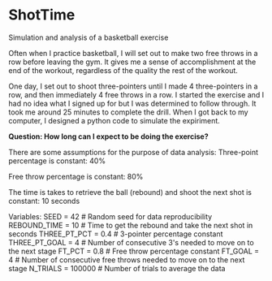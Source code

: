 # ShotTime
Simulation and analysis of a basketball exercise

Often when I practice basketball, I will set out to make two free throws in a row before leaving the gym. It gives me a sense of accomplishment at the end of the workout, regardless of the quality the rest of the workout.

One day, I set out to shoot three-pointers until I made 4 three-pointers in a row, and then immediately 4 free throws in a row. I started the exercise and I had no idea what I signed up for but I was determined to follow through. It took me around 25 minutes to complete the drill. When I got back to my computer, I designed a python code to simulate the expiriment.

**Question: How long can I expect to be doing the exercise?**

There are some assumptions for the purpose of data analysis:
Three-point percentage is constant: 40%

Free throw percentage is constant: 80%

The time is takes to retrieve the ball (rebound) and shoot the next shot is constant: 10 seconds

Variables:
SEED = 42 # Random seed for data reproducibility
REBOUND_TIME = 10 # Time to get the rebound and take the next shot in seconds
THREE_PT_PCT = 0.4 # 3-pointer percentage constant
THREE_PT_GOAL = 4 # Number of consecutive 3's needed to move on to the next stage
FT_PCT = 0.8 # Free throw percentage constant
FT_GOAL = 4 # Number of consecutive free throws needed to move on to the next stage
N_TRIALS = 100000 # Number of trials to average the data
